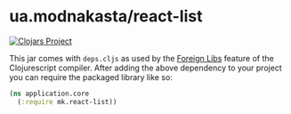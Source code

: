 # ua.modnakasta/react-list

[![Clojars Project](http://clojars.org/ua.kasta/react-list/latest-version.svg)](http://clojars.org/ua.modnakasta/react-list)

This jar comes with `deps.cljs` as used by the [Foreign Libs][flibs] feature
of the Clojurescript compiler. After adding the above dependency to your project
you can require the packaged library like so:

```clojure
(ns application.core
  (:require mk.react-list))
```

[flibs]: https://github.com/clojure/clojurescript/wiki/Packaging-Foreign-Dependencies
